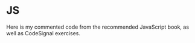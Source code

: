 # JS

Here is my commented code from the recommended JavaScript book, as well as CodeSignal exercises.
